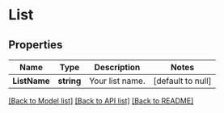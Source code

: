 # List

## Properties
Name | Type | Description | Notes
------------ | ------------- | ------------- | -------------
**ListName** | **string** | Your list name. | [default to null]

[[Back to Model list]](../README.md#documentation-for-models) [[Back to API list]](../README.md#documentation-for-api-endpoints) [[Back to README]](../README.md)


